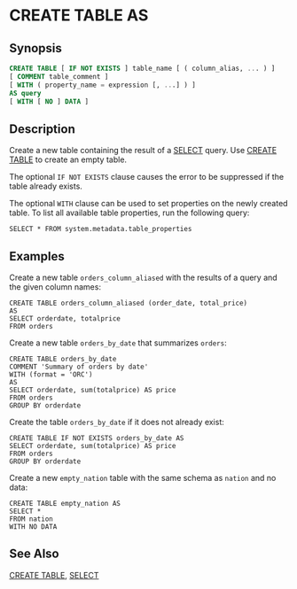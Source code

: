 
CREATE TABLE AS
===============

Synopsis
--------

``` sql
CREATE TABLE [ IF NOT EXISTS ] table_name [ ( column_alias, ... ) ]
[ COMMENT table_comment ]
[ WITH ( property_name = expression [, ...] ) ]
AS query
[ WITH [ NO ] DATA ]
```

Description
-----------

Create a new table containing the result of a [SELECT](./select.md) query. Use [CREATE TABLE](./create-table.md) to create an empty table.

The optional `IF NOT EXISTS` clause causes the error to be suppressed if the table already exists.

The optional `WITH` clause can be used to set properties on the newly created table. To list all available table properties, run the following query:

    SELECT * FROM system.metadata.table_properties

Examples
--------

Create a new table `orders_column_aliased` with the results of a query and the given column names:

    CREATE TABLE orders_column_aliased (order_date, total_price)
    AS
    SELECT orderdate, totalprice
    FROM orders

Create a new table `orders_by_date` that summarizes `orders`:

    CREATE TABLE orders_by_date
    COMMENT 'Summary of orders by date'
    WITH (format = 'ORC')
    AS
    SELECT orderdate, sum(totalprice) AS price
    FROM orders
    GROUP BY orderdate

Create the table `orders_by_date` if it does not already exist:

    CREATE TABLE IF NOT EXISTS orders_by_date AS
    SELECT orderdate, sum(totalprice) AS price
    FROM orders
    GROUP BY orderdate

Create a new `empty_nation` table with the same schema as `nation` and no data:

    CREATE TABLE empty_nation AS
    SELECT *
    FROM nation
    WITH NO DATA

See Also
--------

[CREATE TABLE](./create-table.md), [SELECT](./select.md)
